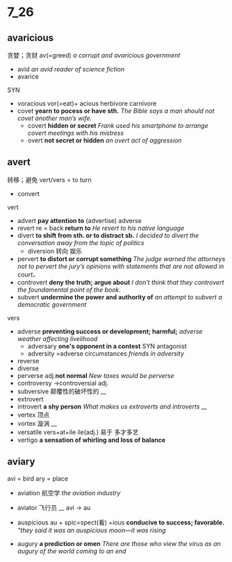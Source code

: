 # 7_26

## avaricious
贪婪；贪财
av(=greed)
_a corrupt and avaricious government_
* avid _an avid reader of science fiction_
* avarice

SYN
* voracious  vor(=eat)+ acious    herbivore carnivore
* covet **yearn to pocess or have sth.**
_The Bible says a man should not covet another man’s wife._
  * covert **hidden or secret**
_Frank used his smartphone to arrange covert meetings with his mistress_
  * overt **not secret or hidden**
_an overt act of aggression_

## avert
转移；避免
vert/vers = to turn

* convert

vert
* advert **pay attention to**
(advertise)  adverse
* revert re = back **return to**
 _He revert to his native language_
* divert **to shift from sth. or to distract sb.**
_I decided to divert the conversation away from the topic of politics_
  * diversion 转向 娱乐
* pervert **to distort or corrupt something**
_The judge warned the attorneys not to pervert the jury’s opinions with statements that are not allowed in court。_
* controvert **deny the truth; argue about**
_I don't think that they controvert the foundamental point of the book._
* subvert **undermine the power and authority of**
_an attempt to subvert a democratic government_

vers
* adverse **preventing success or development; harmful;**
_adverse weather affecting livelihood_
  * adversary **one's opponent in a contest** 
SYN antagonist
  * adversity =adverse circumstances
_friends in adversity_
* reverse
* diverse
* perverse adj.**not normal**
_New taxes would be perverse_
* controversy ->controversial adj.
* subversive 颠覆性的破坏性的
__
* extrovert
* introvert **a shy person**
_What makes us extroverts and introverts_
__
* vertex 顶点
* vortex 漩涡
__
* versatile vers+at+ile  ile(adj.) 易于  多才多艺
* vertigo **a sensation of whirling and loss of balance**

## aviary
avi = bird  ary = place
* aviation 航空学
_the aviation industry_
* aviator 飞行员
__
avi -> au
* auspicious  au + spic=spect(看) +ious **conducive to success; favorable.**
_"they said it was an auspicious moon—it was rising_

* augury **a prediction or omen**
_There are those who view the virus as an augury of the world coming to an end_
